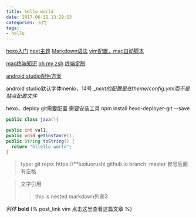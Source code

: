 ```yaml
---
title: hello world
date: 2017-06-12 13:29:53
categories: 入门 
tags: 
- hello
---
```

[hexo入门](http://ibruce.info/2013/11/22/hexo-your-blog/)
[next主题](http://theme-next.iissnan.com/getting-started.html)
[Markdown语法](http://simontse.github.io/2016/03/25/MarkDown%E8%AF%AD%E6%B3%95/)
[vim配置，mac自动脚本](https://github.com/barretlee/autoconfig-mac-vimrc)

[mac终端知识](http://macshuo.com/?p=676)
[oh my zsh](https://github.com/robbyrussell/oh-my-zsh)
[终端定制](https://www.zhihu.com/question/29442452)

[android studio配色方案](https://meedamian.com/post/deuglifying-android-studio/?hi)
<!--more-->
android studio默认字体menlo，14号
__next的配置是在theme/_config.yml而不是站点配置文件__

hexo，deploy git需要配置
需要安装工具
npm install hexo-deployer-git --save

```java
public class java(){

public int val1;
public void getinstance();
public String toString() {
  return "hllello world";
}


```

>type: git
>repo: https://**luoluorushi.github.io
>branch: master
>冒号后面有空格

>文字引用
>>this is nested
> markdown列表3

*斜体*
**bold**
{% post_link vim 点击这里查看这篇文章 %}
